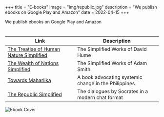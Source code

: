 +++
title = "E-books"
image = "img/republic.jpg"
description = "We publish ebooks on Google Play and Amazon"
date = 2022-04-15
+++

We publish ebooks on Google Play and Amazon
#

Link | Description 
--- | ---
[The Treatise of Human Nature Simplified](https://play.google.com/store/books/details/Juan_Dalisay_Jr_The_Simple_Treatise_of_Human_Natur?id=iF_XDwAAQBAJ) &nbsp; &nbsp; &nbsp; | The Simplified Works of David Hume 
[The Wealth of Nations Simplified](https://play.google.com/store/books/details/Juan_Dalisay_Jr_The_Simple_Wealth_of_Nations_by_Ad?id=BjnPDwAAQBAJ) &nbsp; &nbsp; &nbsp; | The Simplified Works of Adam Smith
[Towards Maharlika](https://play.google.com/store/books/details/Juan_Dalisay_Jr_Towards_Maharlika?id=T-H4DwAAQBAJ) &nbsp; &nbsp; &nbsp; | A book advocating  systemic change in the Philippines
[The Republic Simplified](https://play.google.com/store/books/details/Juan_Dalisay_Jr_The_Simple_Republic_by_Plato?id=WlkBEAAAQBAJ) &nbsp; &nbsp; &nbsp; | The dialogues by Socrates in a modern chat format

![Ebook Cover](/img/republic.jpg)